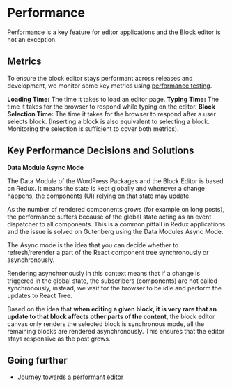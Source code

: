 # Performance

Performance is a key feature for editor applications and the Block editor is not an exception.

## Metrics

To ensure the block editor stays performant across releases and development, we monitor some key metrics using [performance testing](/docs/contributors/code/testing-overview.md#performance-testing). 

**Loading Time:** The time it takes to load an editor page.
**Typing Time:** The time it takes for the browser to respond while typing on the editor.
**Block Selection Time:**  The time it takes for the browser to respond after a user selects block. (Inserting a block is also equivalent to selecting a block. Monitoring the selection is sufficient to cover both metrics).

## Key Performance Decisions and Solutions

**Data Module Async Mode**

The Data Module of the WordPress Packages and the Block Editor is based on Redux. It means the state is kept globally and whenever a change happens, the components (UI) relying on that state may update.

As the number of rendered components grows (for example on long posts), the performance suffers because of the global state acting as an event dispatcher to all components. This is a common pitfall in Redux applications and the issue is solved on Gutenberg using the Data Modules Async Mode.

The Async mode is the idea that you can decide whether to refresh/rerender a part of the React component tree synchronously or asynchronously.

Rendering asynchronously in this context means that if a change is triggered in the global state, the subscribers (components) are not called synchronously, instead, we wait for the browser to be idle and perform the updates to React Tree.

Based on the idea that **when editing a given block, it is very rare that an update to that block affects other parts of the content**, the block editor canvas only renders the selected block is synchronous mode, all the remaining blocks are rendered asynchronously. This ensures that the editor stays responsive as the post grows.

## Going further

 - [Journey towards a performant editor](https://riad.blog/2020/02/14/a-journey-towards-a-performant-web-editor/)

